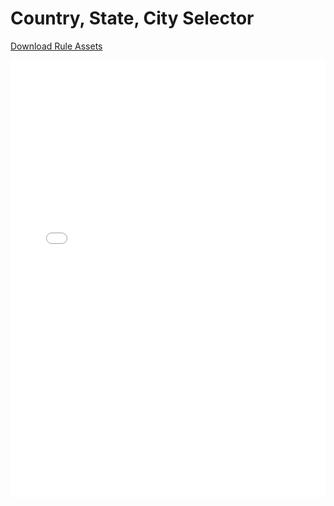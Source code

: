 # Country, State, City Selector

[Download Rule Assets](https://github.com/corticon/templates/blob/main/Dynamic-Form-Templates/Country-State-City-Selector/Rule%20Assets.zip)

<iframe width="100%" height="700" src="//jsfiddle.net/salmelinovitz/ugz9mr64/2/embedded/" allowfullscreen="allowfullscreen" allowpaymentrequest frameborder="0"></iframe>
